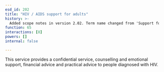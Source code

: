```yaml
---
esd_id: 202
title: "HIV / AIDS support for adults"
history: >-
  Added scope notes in version 2.02. Term name changed from 'Support for adults with HIV' to 'Social services - HIV / AIDS - advice and support for adults' in version 3.00. Name changed to HIV/AIDS support for adults in version 4.00.
function: 65
interactions: [8]
powers: []
internal: false

---
```


This service provides a confidential service, counselling and emotional support, financial advice and practical advice to people diagnosed with HIV.

